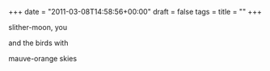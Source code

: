 +++
date = "2011-03-08T14:58:56+00:00"
draft = false
tags = 
title = ""
+++
<p>slither-moon, you</p>&#13;
<p>and the birds with</p>&#13;
<p>mauve-orange skies</p> 